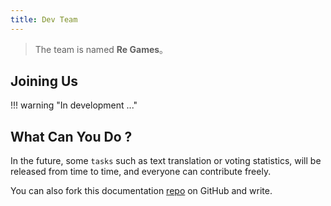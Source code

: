 ```yaml
---
title: Dev Team
---
```


> The team is named **Re Games**。

## Joining Us

!!! warning "In development ..."

## What Can You Do ?

In the future, some `tasks` such as text translation or voting statistics,
will be released from time to time, and everyone can contribute freely.

You can also fork this documentation [repo](https://github.com/naruto-senki/docs) on GitHub and write.
